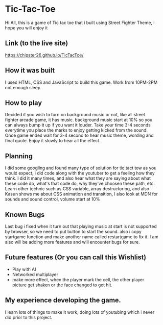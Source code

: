 # Tic-Tac-Toe

Hi All, this is a game of Tic tac toe that i built using Street Fighter Theme, i hope you will enjoy it

## Link (to the live site)

https://chipster26.github.io/TicTacToe/

## How it was built 

I used HTML, CSS and JavaScript to build this game. Work from 10PM-2PM not enough sleep.


## How to play 
Decided if you wish to turn on background music or not, like all street fighter arcade game, it has music.
background music start at 10% so you can always bump it up if you want it louder.
Take your time 3-4 seconds everytime you place the marks to enjoy getting kicked from the sound.
Once game ended wait for 3-4 second to hear music theme, wording and final quote.
Enjoy it slowly to hear all the effect.

## Planning
I did some googling and found many type of solution for tic tact tow as you would expect, i did code along with the youtuber to get a feeling how they think.
I did it many times, and also hear what they are saying about what these code do, what's that code do, why they've choosen these path, etc. Learn other technic
such as CSS variable, array destructoring, and also Kasun shows me about CSS animation and transition, I also look at MDN for sounds and sound control, volume start at 10%

## Known Bugs
Last bug i fixed when it turn out that playing music at start is not supported by browser, so we need to put button to start the sound.
also i copy startgame function and make another name called restartgame to fix it. I am also will be adding more features and will encounter bugs for sure.


## Future features (Or you can call this Wishlist)
- Play with AI
- Networked multiplayer
- make more effect, when the player mark the cell, the other player picture get shaken or the face changed to get hit.

## My experience developing the game.
I learn lots of things to make it work, doing lots of youtubing which i never did prior to this project.
